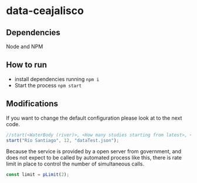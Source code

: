 # data-ceajalisco

## Dependencies
Node and NPM

## How to run
- install dependencies running `npm i`
- Start the process `npm start`

## Modifications
If you want to change the default configuration please look at to the next code.
```js
//start(<WaterBody (river)>, <How many studies starting from latest>, <outputfilename>);
start("Río Santiago", 12, "dataTest.json");
```

Because the service is provided by a open server from government, and does not expect to be called by automated process like this, there is rate limit in place to control the number of simultaneous calls.

```js
const limit = pLimit(2);
```
